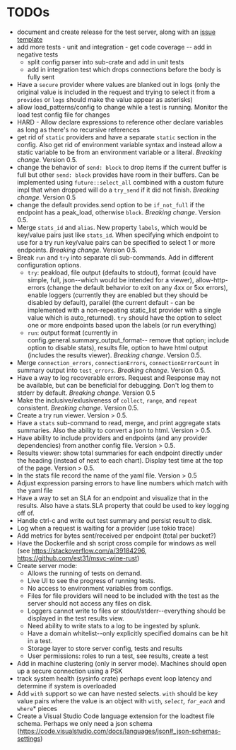 # TODOs
- document and create release for the test server, along with an [issue template](https://help.github.com/en/articles/about-issue-and-pull-request-templates)
- add more tests - unit and integration - get code coverage -- add in negative tests
  - split config parser into sub-crate and add in unit tests
  - add in integration test which drops connections before the body is fully sent
- Have a `secure` provider where values are blanked out in logs (only the original value is included in the request and trying to select it from a `provides` or `logs` should make the value appear as asterisks)
- allow load_patterns/config to change while a test is running. Monitor the load test config file for changes
- HARD - Allow declare expressions to reference other declare variables as long as there's no recursive references
- get rid of `static` providers and have a separate `static` section in the config. Also get rid of environment variable syntax and instead allow a static variable to be from an environment variable or a literal. *Breaking change*. Version 0.5.
- change the behavior of `send: block` to drop items if the current buffer is full but other `send: block` provides have room in their buffers. Can be implemented using `future::select_all` combined with a custom future impl that when dropped will do a `try_send` if it did not finish. *Breaking change*. Version 0.5
- change the default provides.send option to be `if_not_full` if the endpoint has a peak_load, otherwise `block`. *Breaking change*. Version 0.5.
- Merge `stats_id` and `alias`. New property `labels`, which would be key/value pairs just like `stats_id`. When specifying which endpoint to use for a try run key/value pairs can be specified to select 1 or more endpoints. *Breaking change*. Version 0.5.
- Break `run` and `try` into separate cli sub-commands. Add in different configuration options.
    - `try`: peakload, file output (defaults to stdout), format (could have simple, full, json--which would be intended for a viewer), allow-http-errors (change the default behavior to exit on any 4xx or 5xx errors), enable loggers (currently they are enabled but they should be disabled by default), parallel (the current default - can be implemented with a non-repeating static_list provider with a single value which is auto_returned). `try` should have the option to select one or more endpoints based upon the labels (or run everything)
    - `run`: output format (currently in config.general.summary_output_format-- remove that option; include option to disable stats), results file, option to have html output (includes the results viewer). *Breaking change*. Version 0.5.
- Merge `connection_errors`, `connectionErrors`, `connectionErrorCount` in summary output into `test_errors`. *Breaking change*. Version 0.5.
- Have a way to log recoverable errors. Request and Response may not be available, but can be beneficial for debugging. Don't log them to stderr by default. *Breaking change*. Version 0.5
- Make the inclusive/exlusiveness of `collect`, `range`, and `repeat` consistent. *Breaking change*. Version 0.5.
- Create a try run viewer. Version > 0.5.
- Have a `stats` sub-command to read, merge, and print aggregate stats summaries. Also the ability to convert a json to html. Version > 0.5.
- Have ability to include providers and endpoints (and any provider dependencies) from another config file. Version > 0.5.
- Results viewer: show total summaries for each endpoint directly under the heading (instead of next to each chart). Display test time at the top of the page. Version > 0.5.
- In the stats file record the name of the yaml file. Version > 0.5
- Adjust expression parsing errors to have line numbers which match with the yaml file
- Have a way to set an SLA for an endpoint and visualize that in the results. Also have a stats.SLA property that could be used to key logging off of.
- Handle ctrl-c and write out test summary and persist result to disk.
- Log when a request is waiting for a provider (use tokio trace)
- Add metrics for bytes sent/received per endpoint (total per bucket?)
- Have the Dockerfile and sh script cross compile for windows as well (see https://stackoverflow.com/a/39184296, https://github.com/est31/msvc-wine-rust)
- Create server mode:
  - Allows the running of tests on demand.
  - Live UI to see the progress of running tests.
  - No access to environment variables from configs.
  - Files for file providers will need to be included with the test as the server should not access any files on disk.
  - Loggers cannot write to files or stdout/stderr--everything should be displayed in the test results view.
  - Need ability to write stats to a log to be ingested by splunk.
  - Have a domain whitelist--only explicitly specified domains can be hit in a test.
  - Storage layer to store server config, tests and results
  - User permissions: roles to run a test, see results, create a test
- Add in machine clustering (only in server mode). Machines should open up a secure connection using a PSK
- track system health (sysinfo crate) perhaps event loop latency and determine if system is overloaded
- Add `with` support so we can have nested selects. `with` should be key value pairs where the value is an object with `with`*, `select`, `for_each`* and `where`* pieces
- Create a Visual Studio Code language extension for the loadtest file schema. Perhaps we only need a json schema (https://code.visualstudio.com/docs/languages/json#_json-schemas-settings)